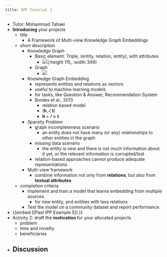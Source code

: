 ```yaml
---
title: IPP Tutorial 3
---
```


- Tutor: Mohammad Tahaei
- **Introducing** your projects
	- title
		- A Framework of Multi-view Knowledge Graph Embeddings
	- short description
		- Knowledge Graph
			- Basic element: Triple, (entity, relation, entity), with attributes
				- ![](https://gitee.com/zhang-weijian-97/pic-go-bed/raw/master/assets/20210221204209.png){:height 115, :width 349}
			- Graph
				- ![](https://gitee.com/zhang-weijian-97/pic-go-bed/raw/master/assets/20210221202458.png)
		- Knowledge Graph Embedding
			- represents entities and relations as vectors
			- useful to machine learning models
			- for tasks, like Question & Answer, Recommendation System
			- Bordes et al., 2013
				- relation based model
				- $(\boldsymbol{h}, \boldsymbol{\mathscr{l}}, \boldsymbol{t})$
				- $\boldsymbol{h} + \boldsymbol{\mathscr{l}} \approx \boldsymbol{t}$
		- Sparsity Problem
			- graph incompleteness scenario
				- an entity does not have many (or any) relationships to other entities in the graph
			- missing data scenario
				- the entity is new and there is not much information about it yet, or the relevant information is corrupted/lost
			- relation-based approaches cannot produce adequate representations
		- Multi-view framework
			- combine information not only from **relations**, but also from **textual attributes**
	- completion criteria
		- Implement and train a model that learns embedding from multiple sources.
			- for new entity, and entities with less relations
		- Test the model on a community dataset and report performance.
- {{embed [[Past IPP Example 5]] }}
- Activity 2: draft the **motivation** for your allocated projects
	- problem
	- time and novelty
	- beneficiaries
- Discussion
	-